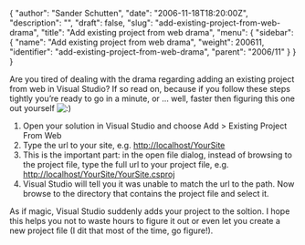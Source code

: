 {
  "author": "Sander Schutten",
  "date": "2006-11-18T18:20:00Z",
  "description": "",
  "draft": false,
  "slug": "add-existing-project-from-web-drama",
  "title": "Add existing project from web drama",
  "menu": {
    "sidebar": {
      "name": "Add existing project from web drama",
      "weight": 200611,
      "identifier": "add-existing-project-from-web-drama",
      "parent": "2006/11"
    }
  }
}


Are you tired of dealing with the drama regarding adding an existing project from web in Visual Studio? If so read on, because if you follow these steps tightly you’re ready to go in a minute, or … well, faster then figuring this one out yourself ![:)](/wp-includes/images/smilies/simple-smile.png)

1. Open your solution in Visual Studio and choose Add > Existing Project From Web
2. Type the url to your site, e.g. [http://localhost/YourSite](http://localhost/YourSite)
3. This is the important part: in the open file dialog, instead of browsing to the project file, type the full url to your project file, e.g. [http://localhost/YourSite/YourSite.csproj](http://localhost/YourSite/YourSite.csproj)
4. Visual Studio will tell you it was unable to match the url to the path. Now browse to the directory that contains the project file and select it.

As if magic, Visual Studio suddenly adds your project to the soltion. I hope this helps you not to waste hours to figure it out or even let you create a new project file (I dit that most of the time, go figure!).

